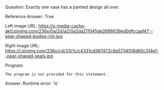 Question: Exactly one vase has a painted design all over.

Reference Answer: True

Left image URL: https://s-media-cache-ak0.pinimg.com/236x/0a/2d/a2/0a2da211045de2666639ed0dfccaaf47--pear-shaped-bodies-rim.jpg

Right image URL: https://i.pinimg.com/236x/c4/33/1c/c4331cd367472c8a5734516d60c314e1--pear-shaped-seals.jpg

Program:

```
The program is not provided for this statement.
```
Answer: Runtime error: 'is'

